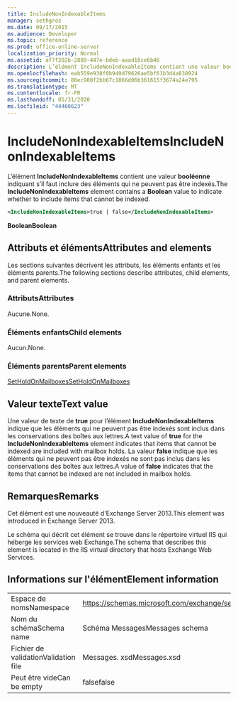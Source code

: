 ```yaml
---
title: IncludeNonIndexableItems
manager: sethgros
ms.date: 09/17/2015
ms.audience: Developer
ms.topic: reference
ms.prod: office-online-server
localization_priority: Normal
ms.assetid: af7f202b-2889-447e-bdeb-aaad18ce6b46
description: L’élément IncludeNonIndexableItems contient une valeur booléenne indiquant s’il faut inclure des éléments qui ne peuvent pas être indexés.
ms.openlocfilehash: eab559e938f0b949d79626ae5bf61b3d4a838924
ms.sourcegitcommit: 88ec988f2bb67c1866d06b361615f3674a24e795
ms.translationtype: MT
ms.contentlocale: fr-FR
ms.lasthandoff: 05/31/2020
ms.locfileid: "44460623"
---
```

# <a name="includenonindexableitems"></a><span data-ttu-id="d632a-103">IncludeNonIndexableItems</span><span class="sxs-lookup"><span data-stu-id="d632a-103">IncludeNonIndexableItems</span></span>

<span data-ttu-id="d632a-104">L’élément **IncludeNonIndexableItems** contient une valeur **booléenne** indiquant s’il faut inclure des éléments qui ne peuvent pas être indexés.</span><span class="sxs-lookup"><span data-stu-id="d632a-104">The **IncludeNonIndexableItems** element contains a **Boolean** value to indicate whether to include items that cannot be indexed.</span></span> 
  
```XML
<IncludeNonIndexableItems>true | false</IncludeNonIndexableItems>
```

 <span data-ttu-id="d632a-105">**Boolean**</span><span class="sxs-lookup"><span data-stu-id="d632a-105">**Boolean**</span></span>
## <a name="attributes-and-elements"></a><span data-ttu-id="d632a-106">Attributs et éléments</span><span class="sxs-lookup"><span data-stu-id="d632a-106">Attributes and elements</span></span>

<span data-ttu-id="d632a-107">Les sections suivantes décrivent les attributs, les éléments enfants et les éléments parents.</span><span class="sxs-lookup"><span data-stu-id="d632a-107">The following sections describe attributes, child elements, and parent elements.</span></span>
  
### <a name="attributes"></a><span data-ttu-id="d632a-108">Attributs</span><span class="sxs-lookup"><span data-stu-id="d632a-108">Attributes</span></span>

<span data-ttu-id="d632a-109">Aucune.</span><span class="sxs-lookup"><span data-stu-id="d632a-109">None.</span></span>
  
### <a name="child-elements"></a><span data-ttu-id="d632a-110">Éléments enfants</span><span class="sxs-lookup"><span data-stu-id="d632a-110">Child elements</span></span>

<span data-ttu-id="d632a-111">Aucun.</span><span class="sxs-lookup"><span data-stu-id="d632a-111">None.</span></span>
  
### <a name="parent-elements"></a><span data-ttu-id="d632a-112">Éléments parents</span><span class="sxs-lookup"><span data-stu-id="d632a-112">Parent elements</span></span>

[<span data-ttu-id="d632a-113">SetHoldOnMailboxes</span><span class="sxs-lookup"><span data-stu-id="d632a-113">SetHoldOnMailboxes</span></span>](setholdonmailboxes.md)
  
## <a name="text-value"></a><span data-ttu-id="d632a-114">Valeur texte</span><span class="sxs-lookup"><span data-stu-id="d632a-114">Text value</span></span>

<span data-ttu-id="d632a-115">Une valeur de texte de **true** pour l’élément **IncludeNonIndexableItems** indique que les éléments qui ne peuvent pas être indexés sont inclus dans les conservations des boîtes aux lettres.</span><span class="sxs-lookup"><span data-stu-id="d632a-115">A text value of **true** for the **IncludeNonIndexableItems** element indicates that items that cannot be indexed are included with mailbox holds.</span></span> <span data-ttu-id="d632a-116">La valeur **false** indique que les éléments qui ne peuvent pas être indexés ne sont pas inclus dans les conservations des boîtes aux lettres.</span><span class="sxs-lookup"><span data-stu-id="d632a-116">A value of **false** indicates that the items that cannot be indexed are not included in mailbox holds.</span></span> 
  
## <a name="remarks"></a><span data-ttu-id="d632a-117">Remarques</span><span class="sxs-lookup"><span data-stu-id="d632a-117">Remarks</span></span>

<span data-ttu-id="d632a-118">Cet élément est une nouveauté d'Exchange Server 2013.</span><span class="sxs-lookup"><span data-stu-id="d632a-118">This element was introduced in Exchange Server 2013.</span></span>
  
<span data-ttu-id="d632a-119">Le schéma qui décrit cet élément se trouve dans le répertoire virtuel IIS qui héberge les services web Exchange.</span><span class="sxs-lookup"><span data-stu-id="d632a-119">The schema that describes this element is located in the IIS virtual directory that hosts Exchange Web Services.</span></span>
  
## <a name="element-information"></a><span data-ttu-id="d632a-120">Informations sur l'élément</span><span class="sxs-lookup"><span data-stu-id="d632a-120">Element information</span></span>

|||
|:-----|:-----|
|<span data-ttu-id="d632a-121">Espace de noms</span><span class="sxs-lookup"><span data-stu-id="d632a-121">Namespace</span></span>  <br/> |https://schemas.microsoft.com/exchange/services/2006/messages  <br/> |
|<span data-ttu-id="d632a-122">Nom du schéma</span><span class="sxs-lookup"><span data-stu-id="d632a-122">Schema name</span></span>  <br/> |<span data-ttu-id="d632a-123">Schéma Messages</span><span class="sxs-lookup"><span data-stu-id="d632a-123">Messages schema</span></span>  <br/> |
|<span data-ttu-id="d632a-124">Fichier de validation</span><span class="sxs-lookup"><span data-stu-id="d632a-124">Validation file</span></span>  <br/> |<span data-ttu-id="d632a-125">Messages. xsd</span><span class="sxs-lookup"><span data-stu-id="d632a-125">Messages.xsd</span></span>  <br/> |
|<span data-ttu-id="d632a-126">Peut être vide</span><span class="sxs-lookup"><span data-stu-id="d632a-126">Can be empty</span></span>  <br/> |<span data-ttu-id="d632a-127">false</span><span class="sxs-lookup"><span data-stu-id="d632a-127">false</span></span>  <br/> |
   

